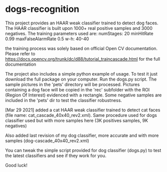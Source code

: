 # dogs-recognition
This project provides an HAAR weak classifier trained to detect dog faces.
The HAAR classifier is built upon 1000+ real positive samples and 3000 negatives.
The training parameters used are:
numStages: 20 
minHitRate 0.99 
maxFalseAlarmRate 0.5 
w-h:  40-40 

the training process was solely based on official Open CV documentation.
Please refer to https://docs.opencv.org/trunk/dc/d88/tutorial_traincascade.html for the full documentation

The project also includes a simple python example of usage.
To test it just download the full package on your computer. 
Run the dogs.py script. The sample pictures in the 'pets' directory will be processed. Pictures containing a dog face will be copied in the 'rec' subfolder with the ROI (Region Of Interest) evidenced with a rectangle.
Some negative samples are included in the 'pets' dir to test the classifier robustness.

[Mar 29 2021]
added a cat HAAR weak classifier trained to detect cat faces (file name: cat_cascade_40x40_rev2.xml).
Same procedure used for dogs classifier used but with more samples here (3K positives samples, 9K negatives)

Also added last revision of my dog classifier, more accurate and with more samples (dog-cascade_40x40_rev2.xml)

You can tweak the simple script provided for dog classifier (dogs.py) to test the latest classifiers and see if they work for you.

Good luck!


